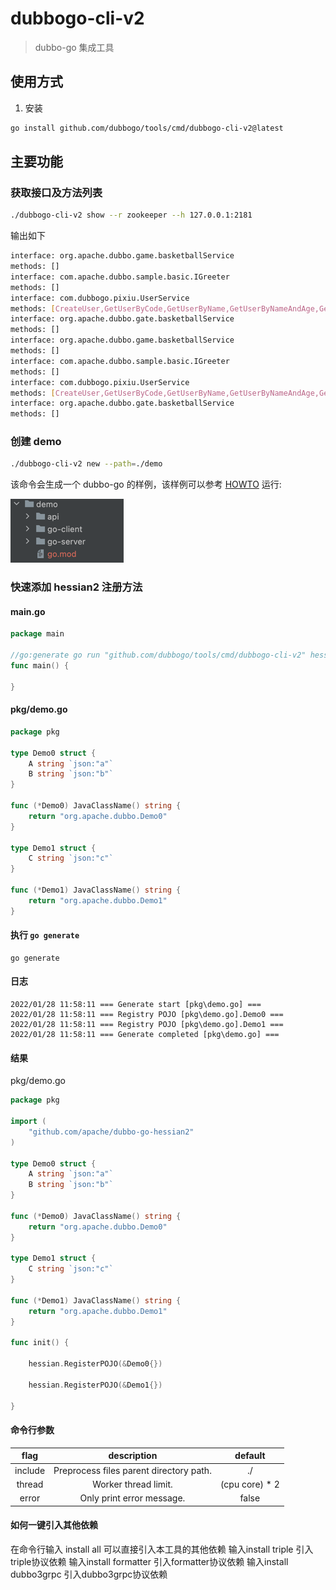 # dubbogo-cli-v2

> dubbo-go 集成工具

## 使用方式

1. 安装
```bash
go install github.com/dubbogo/tools/cmd/dubbogo-cli-v2@latest
```
## 主要功能

### 获取接口及方法列表

```bash
./dubbogo-cli-v2 show --r zookeeper --h 127.0.0.1:2181
```
输出如下

```bash
interface: org.apache.dubbo.game.basketballService
methods: []
interface: com.apache.dubbo.sample.basic.IGreeter
methods: []
interface: com.dubbogo.pixiu.UserService
methods: [CreateUser,GetUserByCode,GetUserByName,GetUserByNameAndAge,GetUserTimeout,UpdateUser,UpdateUserByName]
interface: org.apache.dubbo.gate.basketballService
methods: []
interface: org.apache.dubbo.game.basketballService
methods: []
interface: com.apache.dubbo.sample.basic.IGreeter
methods: []
interface: com.dubbogo.pixiu.UserService
methods: [CreateUser,GetUserByCode,GetUserByName,GetUserByNameAndAge,GetUserTimeout,UpdateUser,UpdateUserByName]
interface: org.apache.dubbo.gate.basketballService
methods: []

```

### 创建 demo

```bash
./dubbogo-cli-v2 new --path=./demo
```

该命令会生成一个 dubbo-go 的样例，该样例可以参考 [HOWTO](https://github.com/apache/dubbo-go-samples/blob/master/HOWTO.md) 运行:

![img.png](docs/demo/img.png)

### 快速添加 hessian2 注册方法
#### main.go
```go
package main

//go:generate go run "github.com/dubbogo/tools/cmd/dubbogo-cli-v2" hessian --include pkg
func main() {

}
```
#### pkg/demo.go

```go
package pkg

type Demo0 struct {
	A string `json:"a"`
	B string `json:"b"`
}

func (*Demo0) JavaClassName() string {
	return "org.apache.dubbo.Demo0"
}

type Demo1 struct {
	C string `json:"c"`
}

func (*Demo1) JavaClassName() string {
	return "org.apache.dubbo.Demo1"
}

```

#### 执行 `go generate`

```shell
go generate
```

#### 日志
```shell
2022/01/28 11:58:11 === Generate start [pkg\demo.go] ===
2022/01/28 11:58:11 === Registry POJO [pkg\demo.go].Demo0 ===
2022/01/28 11:58:11 === Registry POJO [pkg\demo.go].Demo1 ===
2022/01/28 11:58:11 === Generate completed [pkg\demo.go] ===
```

#### 结果

pkg/demo.go

```go
package pkg

import (
	"github.com/apache/dubbo-go-hessian2"
)

type Demo0 struct {
	A string `json:"a"`
	B string `json:"b"`
}

func (*Demo0) JavaClassName() string {
	return "org.apache.dubbo.Demo0"
}

type Demo1 struct {
	C string `json:"c"`
}

func (*Demo1) JavaClassName() string {
	return "org.apache.dubbo.Demo1"
}

func init() {

	hessian.RegisterPOJO(&Demo0{})

	hessian.RegisterPOJO(&Demo1{})

}

```

#### 命令行参数

|  flag   |               description               |    default     |
|:-------:|:---------------------------------------:|:--------------:|
| include | Preprocess files parent directory path. |       ./       |
| thread |          Worker thread limit.           | (cpu core) * 2 |
| error |        Only print error message.        |     false      |

#### 如何一键引入其他依赖
在命令行输入 install all 可以直接引入本工具的其他依赖
输入install triple 引入triple协议依赖
输入install formatter 引入formatter协议依赖
输入install dubbo3grpc 引入dubbo3grpc协议依赖